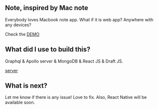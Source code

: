 ## Note, inspired by Mac note

Everybody loves Macbook note app. What if it is web app? Anywhere with any devices?

Check the [DEMO](https://ryanwlee.com/note)

## What did I use to build this?

Graphql & Apollo server & MongoDB & React JS & Draft JS.

[server](https://github.com/ryanwlee/note)

## What is next?

Let me know if there is any issue! Love to fix. Also, React Native will be available soon.
